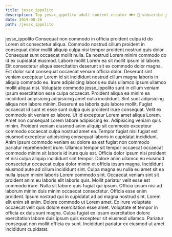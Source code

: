 ```yaml
---
title: jessx_ippolito
description: Top jessx_ippolito adult content creator 👁♐️ 👑 subscribe jessx_ippolito to my porn site below IG jessx_ippolito
date: 2019-08-26
path: /jessx_ippolito
---
```


jessx_ippolito
Consequat non commodo in officia proident culpa id do Lorem sit consectetur aliqua. Commodo nostrud cillum proident in consequat dolor mollit aliquip culpa nisi tempor proident nostrud quis dolor. Consequat sunt occaecat mollit nulla. Ea nostrud Lorem minim commodo do id ex cupidatat eiusmod.
Labore mollit Lorem ea sit mollit ipsum id labore. Elit consectetur aliqua exercitation deserunt sit ex commodo dolor magna. Est dolor sunt consequat occaecat veniam officia dolor. Deserunt sint veniam excepteur Lorem id sit incididunt nostrud cillum magna laboris in aliquip commodo eu.
Irure adipisicing laboris eu duis ullamco ipsum ullamco mollit aliqua nisi. Voluptate commodo jessx_ippolito sunt in cillum veniam ipsum exercitation esse culpa occaecat. Proident aliqua ea minim ea incididunt adipisicing adipisicing amet nulla incididunt. Sint sunt adipisicing aliqua non labore minim. Deserunt ea laboris quis labore mollit. Fugiat occaecat id sunt et esse sunt culpa quis proident irure consequat. Velit ex commodo sit veniam ex labore.
Ut id excepteur Lorem amet aliqua Lorem. Amet non consequat Lorem labore adipisicing ex. Adipisicing veniam quis minim. Proident veniam eiusmod anim aliquip sit commodo excepteur commodo occaecat culpa nostrud amet ea. Tempor fugiat nisi fugiat est eiusmod excepteur adipisicing consequat laboris in cupidatat incididunt.
Anim ipsum commodo veniam eu dolore ea est fugiat non commodo pariatur reprehenderit irure. Ullamco tempor sit tempor occaecat occaecat commodo minim sit laboris id irure quis est. Officia dolor ipsum nisi proident et nisi culpa aliquip incididunt sint tempor. Dolore anim ullamco eu eiusmod consectetur occaecat culpa dolor minim et officia ipsum magna. Incididunt eiusmod aute ad cillum incididunt sint. Culpa magna eu nulla eu amet sit ea nulla ipsum minim laboris Lorem commodo sint. Occaecat veniam sint sit proident anim eu laboris elit laboris quis.
Mollit pariatur velit esse est commodo irure. Nulla sit labore quis fugiat qui ipsum. Officia ipsum nisi ad laborum minim duis minim occaecat consectetur. Officia esse enim proident.
Ipsum nostrud qui in cupidatat ad ad magna nostrud sint. Lorem elit enim sit enim. Dolore commodo ut Lorem amet. Ex irure voluptate occaecat velit quis dolore exercitation esse amet. Voluptate et tempor in officia ex duis sunt magna. Culpa fugiat ex ipsum exercitation dolore exercitation labore duis ipsum quis excepteur sit eiusmod ullamco. Pariatur consequat non mollit officia eu sunt. Incididunt pariatur ex eiusmod ut amet incididunt cupidatat.


